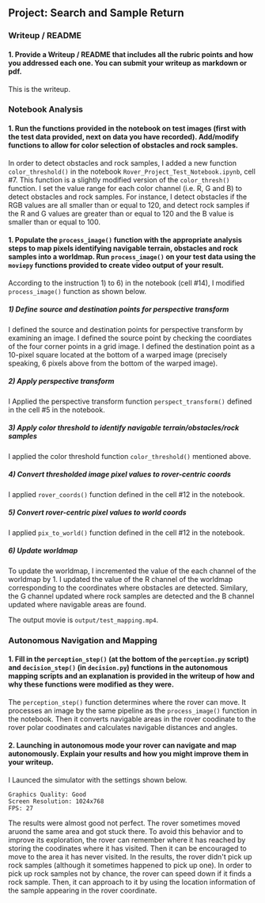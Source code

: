 ## Project: Search and Sample Return
[//]: # (Image References)
[image1]: ./misc/rover_image.jpg
[image2]: ./calibration_images/example_grid1.jpg
[image3]: ./calibration_images/example_rock1.jpg

### Writeup / README

#### 1. Provide a Writeup / README that includes all the rubric points and how you addressed each one.  You can submit your writeup as markdown or pdf.  

This is the writeup.

### Notebook Analysis
#### 1. Run the functions provided in the notebook on test images (first with the test data provided, next on data you have recorded). Add/modify functions to allow for color selection of obstacles and rock samples.

In order to detect obstacles and rock samples, I added a new function `color_threshold()` in the notebook `Rover_Project_Test_Notebook.ipynb`, cell #7. This function is a slightly modified version of the `color_thresh()` function. I set the value range for each color channel (i.e. R, G and B) to detect obstacles and rock samples. For instance, I detect obstacles if the RGB values are all smaller than or equal to 120, and detect rock samples if the R and G values are greater than or equal to 120 and the B value is smaller than or equal to 100.

#### 1. Populate the `process_image()` function with the appropriate analysis steps to map pixels identifying navigable terrain, obstacles and rock samples into a worldmap.  Run `process_image()` on your test data using the `moviepy` functions provided to create video output of your result.

According to the instruction 1) to 6) in the notebook (cell #14), I modified `process_image()` function as shown below.

##### 1) Define source and destination points for perspective transform
I defined the source and destination points for perspective transform by examining an image. I defined the source point by checking the coordiates of the four corner points in a grid image. I defined the destination point as a 10-pixel square located at the bottom of a warped image (precisely speaking, 6 pixels above from the bottom of the warped image).

##### 2) Apply perspective transform
I Applied the perspective transform function `perspect_transform()` defined in the cell #5 in the notebook.

##### 3) Apply color threshold to identify navigable terrain/obstacles/rock samples
I applied the color threshold function `color_threshold()` mentioned above.

##### 4) Convert thresholded image pixel values to rover-centric coords
I applied `rover_coords()` function defined in the cell #12 in the notebook.

##### 5) Convert rover-centric pixel values to world coords
I applied `pix_to_world()` function defined in the cell #12 in the notebook.

##### 6) Update worldmap
To update the worldmap, I incremented the value of the each channel of the worldmap by 1. I updated the value of the R channel of the worldmap corresponding to the coordinates where obstacles are detected. Similary, the G channel updated where rock samples are detected and the B channel updated where navigable areas are found.

The output movie is `output/test_mapping.mp4`.

### Autonomous Navigation and Mapping

#### 1. Fill in the `perception_step()` (at the bottom of the `perception.py` script) and `decision_step()` (in `decision.py`) functions in the autonomous mapping scripts and an explanation is provided in the writeup of how and why these functions were modified as they were.

The `perception_step()` function determines where the rover can move. It processes an image by the same pipeline as the `process_image()` function in the notebook. Then it converts navigable areas in the rover coodinate to the rover polar coodinates and calculates navigable distances and angles.

#### 2. Launching in autonomous mode your rover can navigate and map autonomously.  Explain your results and how you might improve them in your writeup.  

I Launced the simulator with the settings shown below.
```
Graphics Quality: Good
Screen Resolution: 1024x768
FPS: 27
```

The results were almost good not perfect. The rover sometimes moved aruond the same area and got stuck there. To avoid this behavior and to improve its exploration, the rover can remember where it has reached by storing the coodinates where it has visited. Then it can be encouraged to move to the area it has never visited.
In the results, the rover didn't pick up rock samples (although it sometimes happened to pick up one). In order to pick up rock samples not by chance, the rover can speed down if it finds a rock sample. Then, it can approach to it by using the location information of the sample appearing in the rover coordinate.
